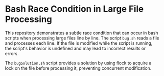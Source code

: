 # Bash Race Condition in Large File Processing

This repository demonstrates a subtle race condition that can occur in bash scripts when processing large files line by line. The script `bug.sh` reads a file and processes each line.  If the file is modified while the script is running, the script's behavior is undefined and may lead to incorrect results or errors.

The `bugSolution.sh` script provides a solution by using flock to acquire a lock on the file before processing it, preventing concurrent modification.